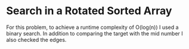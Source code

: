 # Search in a Rotated Sorted Array

For this problem, to achieve a runtime complexity of O(log(n)) I used a binary search. In addition to comparing the target with the mid number I also checked the edges.